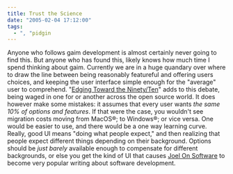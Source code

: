 ```yaml
---
title: Trust the Science
date: "2005-02-04 17:12:00"
tags:
  - ", "pidgin
---
```

Anyone who follows gaim development is almost certainly never
going to find this.  But anyone who has found this, likely knows
how much time I spend thinking about gaim.  Currently we are in a
huge quandary over where to draw the line between being reasonably
featureful and offering users choices, and keeping the user
interface simple enough for the "average" user to comprehend.  "<a href="http://www.ofb.biz/modules.php?name=News&file=article&sid=351&mode=&order=0&thold=0">Edging
Toward the Ninety/Ten</a>" adds to this debate, being waged
in one for or another across the open source world.  It does
however make some mistakes: it assumes that every user wants
<em>the same 10% of options and features</em>.  If that were the
case, you wouldn't see migration costs moving from MacOS&#xae;;
to Windows&#xae;; or vice versa.  One would be easier to use,
and there would be a one way learning curve.  Really, good UI
means "doing what people expect," and then realizing that people
expect different things depending on their background.  Options
should be <em>just barely</em> available enough to compensate for
different backgrounds, or else you get the kind of UI that causes <a href="http://www.joelonsoftware.com/navLinks/fog0000000247.html">Joel
On Software</a> to become very popular writing about software
development.

